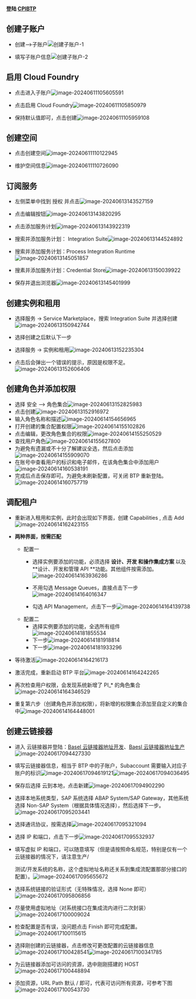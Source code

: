**登陆 [CPIBTP](https://cockpit.cn40.platform.sapcloud.cn/cockpit)**

## 创建子账户

- 创建-->子账户![创建子账户-1](https://picture-bj.oss-cn-beijing.aliyuncs.com/pciture/image-20240611103249041.png)

- 填写子账户信息![创建子账户-2](https://picture-bj.oss-cn-beijing.aliyuncs.com/pciture/image-20240611105255399.png)

 

## 启用 Cloud Foundry

- 点击进入子账户![image-20240611105605591](https://picture-bj.oss-cn-beijing.aliyuncs.com/pciture/image-20240611105605591.png)

- 点击启用 Cloud Foundry![image-20240611105850979](https://picture-bj.oss-cn-beijing.aliyuncs.com/pciture/image-20240611105850979.png)

- 保持默认值即可，点击创建![image-20240611105959108](https://picture-bj.oss-cn-beijing.aliyuncs.com/pciture/image-20240611105959108.png)

## 创建空间

- 点击创建空间![image-20240611110122945](https://picture-bj.oss-cn-beijing.aliyuncs.com/pciture/image-20240611110122945.png)

- 维护空间信息![image-20240611110726090](https://picture-bj.oss-cn-beijing.aliyuncs.com/pciture/image-20240611110726090.png)

## 订阅服务

- 左侧菜单中找到 授权 并点击![image-20240613143527159](https://picture-bj.oss-cn-beijing.aliyuncs.com/pciture/image-20240613143527159.png)

- 点击编辑按钮![image-20240613143820295](https://picture-bj.oss-cn-beijing.aliyuncs.com/pciture/image-20240613143820295.png)

- 点击添加服务计划![image-20240613143922319](https://picture-bj.oss-cn-beijing.aliyuncs.com/pciture/image-20240613143922319.png)

- 搜索并添加服务计划： Integration Suite![image-20240613144524892](https://picture-bj.oss-cn-beijing.aliyuncs.com/pciture/image-20240613144524892.png)

- 搜索并添加服务计划：Process Integration Runtime![image-20240613145051857](https://picture-bj.oss-cn-beijing.aliyuncs.com/pciture/image-20240613145051857.png)

- 搜素并添加服务计划：Credential Store![image-20240613150039922](https://picture-bj.oss-cn-beijing.aliyuncs.com/pciture/image-20240613150039922.png)

- 保存并退出浏览器![image-20240613145401999](https://picture-bj.oss-cn-beijing.aliyuncs.com/pciture/image-20240613145401999.png)

## 创建实例和租用

- 选择服务 -> Service Marketplace，搜索 Integration Suite 并选择创建![image-20240613150942744](https://picture-bj.oss-cn-beijing.aliyuncs.com/pciture/image-20240613150942744.png)

- 选择创建之后默认下一步

- 选择服务 -> 实例和租用![image-20240613152235304](https://picture-bj.oss-cn-beijing.aliyuncs.com/pciture/image-20240613152235304.png)

- 点击后会弹出一个错误的提示，原因是权限不足。![image-20240613152606406](https://picture-bj.oss-cn-beijing.aliyuncs.com/pciture/image-20240613152606406.png)

## 创建角色并添加权限

- 选择 安全 --> 角色集合![image-20240613152825983](https://picture-bj.oss-cn-beijing.aliyuncs.com/pciture/image-20240613152825983.png)
- 点击创建![image-20240613152916972](https://picture-bj.oss-cn-beijing.aliyuncs.com/pciture/image-20240613152916972.png)
- 输入角色名称和描述![image-20240614154656965](https://picture-bj.oss-cn-beijing.aliyuncs.com/pciture/image-20240614154656965.png)
- 打开创建的集合配置权限![image-20240614155102826](https://picture-bj.oss-cn-beijing.aliyuncs.com/pciture/image-20240614155102826.png)
- 点击编辑，更改角色集合的权限![image-20240614155250529](https://picture-bj.oss-cn-beijing.aliyuncs.com/pciture/image-20240614155250529.png)
- 查找用户角色![image-20240614155627800](https://picture-bj.oss-cn-beijing.aliyuncs.com/pciture/image-20240614155627800.png)
- 为避免有遗漏或不十分了解建议全选，然后点击添加![image-20240614155909070](https://picture-bj.oss-cn-beijing.aliyuncs.com/pciture/image-20240614155909070.png)
- 在账号中查看用户的标识和电子邮件，在该角色集合中添加用户![image-20240614160538191](https://picture-bj.oss-cn-beijing.aliyuncs.com/pciture/image-20240614160538191.png)
- 完成后点击保存即可。为避免未刷新配置，可关闭 BTP 重新登陆。![image-20240614160757719](https://picture-bj.oss-cn-beijing.aliyuncs.com/pciture/image-20240614160757719.png)

## 调配租户

- 重新进入租用和实例，此时会出现如下界面，创建 Capabilities , 点击 Add![image-20240614162423155](https://picture-bj.oss-cn-beijing.aliyuncs.com/pciture/image-20240614162423155.png)
- **两种界面，按需匹配**
   - 配置一
      - 选择实例要添加的功能，必须选择 **设计、开发 和操作集成方案** 以及 **设计、开发和管理 API **功能。其他组件按需添加。![image-20240614163936286](https://picture-bj.oss-cn-beijing.aliyuncs.com/pciture/image-20240614163936286.png)
      - 不用勾选 Message Queues，直接点击下一步![image-20240614164016347](https://picture-bj.oss-cn-beijing.aliyuncs.com/pciture/image-20240614164016347.png)

      - 勾选 API Management，点击下一步![image-20240614164139738](https://picture-bj.oss-cn-beijing.aliyuncs.com/pciture/image-20240614164139738.png)
   - 配置二
      - 选择实例要添加的功能，全选所有组件![image-20240614181855534](https://picture-bj.oss-cn-beijing.aliyuncs.com/pciture/image-20240614181855534.png)
      - 下一步![image-20240614181918814](https://picture-bj.oss-cn-beijing.aliyuncs.com/pciture/image-20240614181918814.png)
      - 下一步![image-20240614181933296](https://picture-bj.oss-cn-beijing.aliyuncs.com/pciture/image-20240614181933296.png)

- 等待激活![image-20240614164216173](https://picture-bj.oss-cn-beijing.aliyuncs.com/pciture/image-20240614164216173.png)
- 激活完成，重新启动 BTP 平台![image-20240614164242265](https://picture-bj.oss-cn-beijing.aliyuncs.com/pciture/image-20240614164242265.png)
- 再次检查用户权限，会发现系统新增了 PI_* 的角色集合![image-20240614164346529](https://picture-bj.oss-cn-beijing.aliyuncs.com/pciture/image-20240614164346529.png)
- 重复第六步（创建角色并添加权限），将新增的权限集合添加至自定义的集合中![image-20240614164448001](https://picture-bj.oss-cn-beijing.aliyuncs.com/pciture/image-20240614164448001.png)

## 创建云链接器

- 进入 云链接器并登陆：[Basel 云链接器地址开发](https://vhbexdclcc01.sap.baesl.com:8443)、[Baesl 云链接器地址生产](https://vhbexpclcc01.sap.baesl.com:8443)![image-20240617094427330](https://picture-bj.oss-cn-beijing.aliyuncs.com/pciture/image-20240617094427330.png)

- 填写云链接器信息，相当于 BTP 中的子账户，Subaccount 需要输入对应子账户的标识![image-20240617094619121](https://picture-bj.oss-cn-beijing.aliyuncs.com/pciture/image-20240617094619121.png)![image-20240617094036495](https://picture-bj.oss-cn-beijing.aliyuncs.com/pciture/image-20240617094036495.png)

- 保存后选择 云到本地，点击新建![image-20240617094902290](https://picture-bj.oss-cn-beijing.aliyuncs.com/pciture/image-20240617094902290.png)

- 选择本地系统类型，SAP 系统选择 ABAP System/SAP Gateway，其他系统选择 Non-SAP System（根据具体情况选择），然后选择下一步。![image-20240617095203441](https://picture-bj.oss-cn-beijing.aliyuncs.com/pciture/image-20240617095203441.png)

- 选择通讯协议，按需选择![image-20240617095321094](https://picture-bj.oss-cn-beijing.aliyuncs.com/pciture/image-20240617095321094.png)

- 选择 IP 和端口，点击下一步![image-20240617095532937](https://picture-bj.oss-cn-beijing.aliyuncs.com/pciture/image-20240617095532937.png)

- 填写虚拟 IP 和端口，可以随意填写（但是请按照命名规范，特别是仅有一个云链接器的情况下，请注意生产/

   测试/开发系统的名称，这个虚拟地址名称还关系到集成流配置那部分接口的配置）。![image-20240617095655672](https://picture-bj.oss-cn-beijing.aliyuncs.com/pciture/image-20240617095655672.png)

- 选择系统链接的验证形式（无特殊情况，选择 None 即可）![image-20240617095806856](https://picture-bj.oss-cn-beijing.aliyuncs.com/pciture/image-20240617095806856.png)

- 尽量使用虚拟地址（对系统接口在集成流内进行二次封装）![image-20240617100009024](https://picture-bj.oss-cn-beijing.aliyuncs.com/pciture/image-20240617100009024.png)
- 检查配置是否有误，没问题点击 Finish 即可完成配置。![image-20240617100115615](https://picture-bj.oss-cn-beijing.aliyuncs.com/pciture/image-20240617100115615.png)
- 选择刚创建的云链接器，点击修改可更改配置的云链接器信息![image-20240617100428541](https://picture-bj.oss-cn-beijing.aliyuncs.com/pciture/image-20240617100428541.png)![image-20240617100341785](https://picture-bj.oss-cn-beijing.aliyuncs.com/pciture/image-20240617100341785.png)

- 为云链接器添加可访问的资源，选中刚刚搭建的 HOST![image-20240617100448894](https://picture-bj.oss-cn-beijing.aliyuncs.com/pciture/image-20240617100448894.png)
- 添加资源，URL Path 默认 / 即可，代表可访问所有资源，可参考下图![image-20240617100543730](https://picture-bj.oss-cn-beijing.aliyuncs.com/pciture/image-20240617100543730.png)
